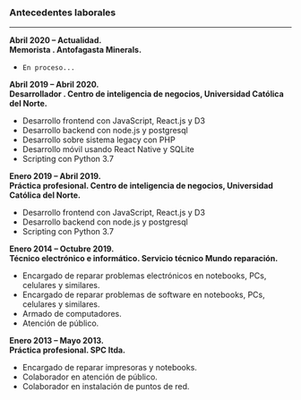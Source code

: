 ### Antecedentes laborales

---

**Abril 2020 – Actualidad.**<br/>
**Memorista . Antofagasta Minerals.**

- `En proceso...`

**Abril 2019 – Abril 2020.**<br/>
**Desarrollador . Centro de inteligencia de negocios, Universidad Católica del Norte.**

- Desarrollo frontend con JavaScript, React.js y D3
- Desarrollo backend con node.js y postgresql
- Desarrollo sobre sistema legacy con PHP
- Desarrollo móvil usando React Native y SQLite
- Scripting con Python 3.7

**Enero 2019 – Abril 2019.**<br/>
**Práctica profesional. Centro de inteligencia de negocios, Universidad Católica del Norte.**

- Desarrollo frontend con JavaScript, React.js y D3
- Desarrollo backend con node.js y postgresql
- Scripting con Python 3.7

**Enero 2014 – Octubre 2019.**<br/>
**Técnico electrónico e informático. Servicio técnico Mundo reparación.**

- Encargado de reparar problemas electrónicos en notebooks, PCs, celulares y similares.
- Encargado de reparar problemas de software en notebooks, PCs, celulares y similares.
- Armado de computadores.
- Atención de público.

**Enero 2013 – Mayo 2013.**<br/>
**Práctica profesional. SPC ltda.**

- Encargado de reparar impresoras y notebooks.
- Colaborador en atención de público.
- Colaborador en instalación de puntos de red.
